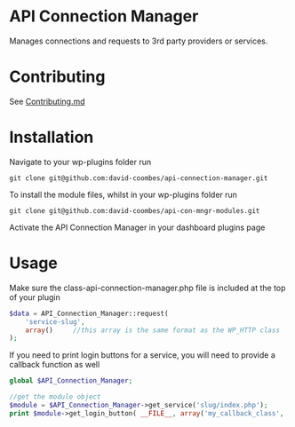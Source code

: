 API Connection Manager
======================

Manages connections and requests to 3rd party providers or services.

Contributing
============
See [Contributing.md](https://github.com/daithi-coombes/api-connection-manager/Contributing.md)

Installation
============

Navigate to your wp-plugins folder
run
```
git clone git@github.com:david-coombes/api-connection-manager.git
```

To install the module files, whilst in your wp-plugins folder
run
```
git clone git@github.com:david-coombes/api-con-mngr-modules.git
```

Activate the API Connection Manager in your dashboard plugins page

Usage
=====
Make sure the class-api-connection-manager.php file is included at the top of your plugin
```php
$data = API_Connection_Manager::request(
	'service-slug',
	array()		//this array is the same format as the WP_HTTP class
);
```

If you need to print login buttons for a service, you will need to provide a callback function as well
```php
global $API_Connection_Manager;

//get the module object
$module = $API_Connection_Manager->get_service('slug/index.php');
print $module->get_login_button( __FILE__, array('my_callback_class', 'parse_dto') );
```
